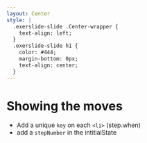 ```yaml
---
layout: Center
style: |
  .exerslide-slide .Center-wrapper {
    text-align: left;
  }
  .exerslide-slide h1 {
    color: #444;
    margin-bottom: 0px;
    text-align: center;
  }
---
```


# Showing the moves

- Add a unique `key` on each `<li>` (step.when)
- add a `stepNumber` in the intitialState
